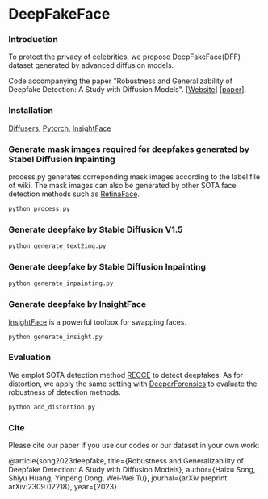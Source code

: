 # DeepFakeFace

### Introduction

To protect the privacy of celebrities, we propose DeepFakeFace(DFF) dataset generated by advanced diffusion models.

Code accompanying the paper
"Robustness and Generalizability of Deepfake Detection: A Study with Diffusion Models". [[Website](https://sites.google.com/view/deepfakeface/home)] [[paper](https://arxiv.org/abs/2309.02218)].

### Installation

[Diffusers](https://huggingface.co/docs/diffusers/installation), [Pytorch](https://pytorch.org/get-started/locally/), [InsightFace](https://github.com/deepinsight/insightface)

### Generate mask images required for deepfakes generated by Stabel Diffusion Inpainting

process.py generates correponding mask images according to the label file of wiki. The mask images can also be generated by
other SOTA face detection methods such as [RetinaFace](https://github.com/biubug6/Pytorch_Retinaface).

```bash
python process.py
```

### Generate deepfake by Stable Diffusion V1.5

```bash
python generate_text2img.py
```

### Generate deepfake by Stable Diffusion Inpainting

```bash
python generate_inpainting.py
```

### Generate deepfake by InsightFace

[InsightFace](https://github.com/deepinsight/insightface) is a powerful toolbox for swapping faces.

```bash
python generate_insight.py
```

### Evaluation

We emplot SOTA detection method [RECCE](https://github.com/VISION-SJTU/RECCE) to detect deepfakes. As for distortion, we apply the same setting with [DeeperForensics](https://github.com/EndlessSora/DeeperForensics-1.0) to evaluate the robustness of detection methods.

```bash
python add_distortion.py
```

### Cite

Please cite our paper if you use our codes or our dataset in your own work:



@article{song2023deepfake,
  title={Robustness and Generalizability of Deepfake Detection: A Study with Diffusion Models},
  author={Haixu Song, Shiyu Huang, Yinpeng Dong, Wei-Wei Tu},
  journal={arXiv preprint arXiv:2309.02218},
  year={2023}


``` -->
